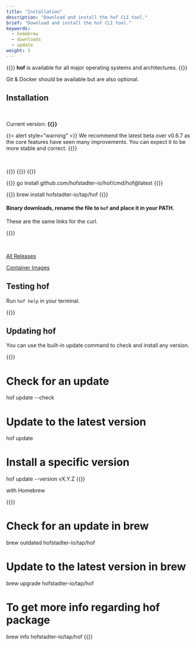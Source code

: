 ```yaml
---
title: "Installation"
description: "Download and install the hof CLI tool."
brief: "Download and install the hof CLI tool."
keywords:
  - homebrew 
  - downloads
  - update
weight: 3
---
```


{{<lead>}}
__hof__ is available for all major operating systems and architectures.
{{</lead>}}

Git & Docker should be available but are also optional.

## Installation

<br>

Current version: <b>{{<hof-rel-link>}}</b>

{{< alert style="warning" >}}
We recommend the latest beta over v0.6.7 as
the core features have seen many improvements.
You can expect it to be more stable and correct.
{{</alert>}}

<br>

{{<codeInner title="as a binary" lang="text">}}
{{<hof-curl>}}
{{</codeInner>}}

{{<codeInner title="from source" lang="text">}}
go install github.com/hofstadter-io/hof/cmd/hof@latest
{{</codeInner>}}

{{<codeInner title="with Homebrew" lang="text">}}
brew install hofstadter-io/tap/hof
{{</codeInner>}}


#### Binary downloads, rename the file to `hof` and place it in your PATH.

These are the same links for the curl.

{{<hof-dl-btns>}}

<br>

[All Releases](https://github.com/hofstadter-io/hof/releases)

[Container Images](https://github.com/orgs/hofstadter-io/packages?repo_name=hof)




## Testing __hof__

Run `hof help` in your terminal.

{{<codePane file="code/cmd-help/hof" title="$ hof help" lang="text">}}



## Updating __hof__


You can use the built-in update command to check and install any version.

{{<codeInner lang="sh">}}
# Check for an update
hof update --check

# Update to the latest version
hof update

# Install a specific version
hof update --version vX.Y.Z
{{</codeInner>}}

with Homebrew

{{<codeInner lang="sh">}}
# Check for an update in brew
brew outdated hofstadter-io/tap/hof

# Update to the latest version in brew
brew upgrade hofstadter-io/tap/hof

# To get more info regarding hof package
brew info hofstadter-io/tap/hof
{{</codeInner>}}
